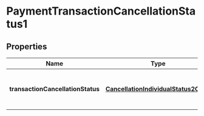 
# PaymentTransactionCancellationStatus1

## Properties
Name | Type | Description | Notes
------------ | ------------- | ------------- | -------------
**transactionCancellationStatus** | [**CancellationIndividualStatus2Code**](CancellationIndividualStatus2Code.md) | Specifies the status of a cancellation request. | 



